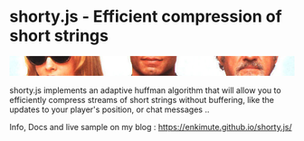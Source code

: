# shorty.js - Efficient compression of short strings

<IMG SRC="shorty.jpg">

shorty.js implements an adaptive huffman algorithm that will allow you to efficiently compress streams of short strings without buffering, like the updates to your player's position, or chat messages .. 

Info, Docs and live sample on my blog : <https://enkimute.github.io/shorty.js/>

